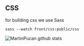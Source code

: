 ## CSS
for building css we use Sass 

`sass --watch front/css:public/css`

![MartinPucan github stats](https://github-readme-stats.vercel.app/api?username=MartinPucan&show_icons=true&theme=tokyonight)
